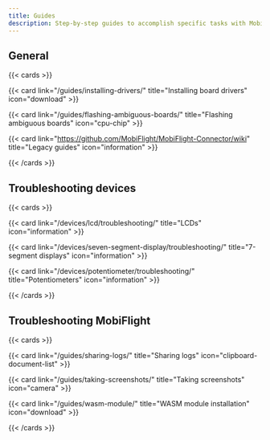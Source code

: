 ```yaml
---
title: Guides
description: Step-by-step guides to accomplish specific tasks with MobiFlight.
---
```


## General

{{< cards >}}

{{< card link="/guides/installing-drivers/" title="Installing board drivers" icon="download" >}}

{{< card link="/guides/flashing-ambiguous-boards/" title="Flashing ambiguous boards" icon="cpu-chip" >}}

{{< card link="https://github.com/MobiFlight/MobiFlight-Connector/wiki" title="Legacy guides" icon="information" >}}

{{< /cards >}}

## Troubleshooting devices

{{< cards >}}

{{< card link="/devices/lcd/troubleshooting/" title="LCDs" icon="information" >}}

{{< card link="/devices/seven-segment-display/troubleshooting/" title="7-segment displays" icon="information" >}}

{{< card link="/devices/potentiometer/troubleshooting/" title="Potentiometers" icon="information" >}}

{{< /cards >}}

## Troubleshooting MobiFlight

{{< cards >}}

{{< card link="/guides/sharing-logs/" title="Sharing logs" icon="clipboard-document-list" >}}

{{< card link="/guides/taking-screenshots/" title="Taking screenshots" icon="camera" >}}

{{< card link="/guides/wasm-module/" title="WASM module installation" icon="download" >}}

{{< /cards >}}
